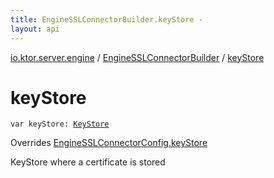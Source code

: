 ```yaml
---
title: EngineSSLConnectorBuilder.keyStore - 
layout: api
---
```


<div class='api-docs-breadcrumbs'><a href="../index.html">io.ktor.server.engine</a> / <a href="index.html">EngineSSLConnectorBuilder</a> / <a href="./key-store.html">keyStore</a></div>

# keyStore

<div class="signature"><code><span class="keyword">var </span><span class="identifier">keyStore</span><span class="symbol">: </span><a href="http://docs.oracle.com/javase/6/docs/api/java/security/KeyStore.html"><span class="identifier">KeyStore</span></a></code></div>

Overrides <a href="../-engine-s-s-l-connector-config/key-store.html">EngineSSLConnectorConfig.keyStore</a>

KeyStore where a certificate is stored

